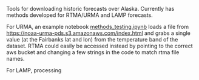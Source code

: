 Tools for downloading historic forecasts over Alaska. Currently has methods developed for RTMA/URMA and LAMP forecasts.

For URMA, an example notebook [methods_testing.ipynb](methods_testing.ipynb) loads a file from https://noaa-urma-pds.s3.amazonaws.com/index.html and grabs a single value (at the Fairbanks lat and lon) from the temperature band of the dataset. RTMA could easily be accessed instead by pointing to the correct aws bucket and changing a few strings in the code to match rtma file names.

For LAMP, processing 
